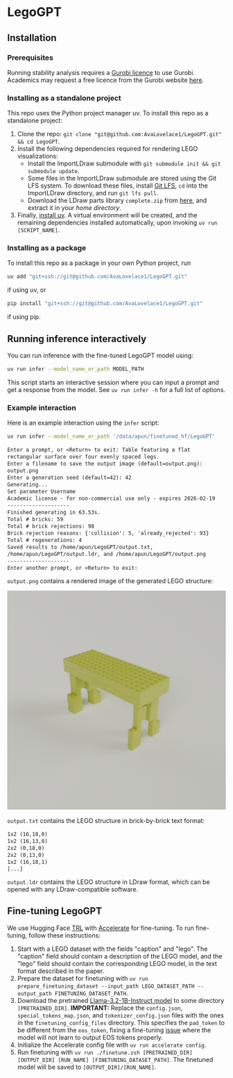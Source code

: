 # LegoGPT

## Installation

### Prerequisites

Running stability analysis requires a [Gurobi licence](https://www.gurobi.com/downloads/) to use Gurobi. Academics may
request a free licence from the Gurobi website [here](https://www.gurobi.com/academia/academic-program-and-licenses/).

### Installing as a standalone project

This repo uses the Python project manager uv. To install this repo as a standalone project:

1. Clone the repo: `git clone "git@github.com:AvaLovelace1/LegoGPT.git" && cd LegoGPT`.
2. Install the following dependencies required for rendering LEGO visualizations:
    - Install the ImportLDraw submodule with `git submodule init && git submodule update`.
    - Some files in the ImportLDraw submodule are stored using the Git LFS system. To download these files,
      install [Git LFS](https://git-lfs.com), `cd` into the ImportLDraw directory, and run
      `git lfs pull`.
    - Download the LDraw parts library `complete.zip` from [here](https://library.ldraw.org/updates?latest), and
      extract it in your *home directory*.
3. Finally, [install uv](https://docs.astral.sh/uv/getting-started/installation/). A virtual environment will be
   created, and the remaining dependencies installed automatically, upon invoking `uv run [SCRIPT_NAME]`.

### Installing as a package

To install this repo as a package in your own Python project, run

```zsh
uv add "git+ssh://git@github.com/AvaLovelace1/LegoGPT.git"
```

if using uv, or

```zsh
pip install "git+ssh://git@github.com/AvaLovelace1/LegoGPT.git"
```

if using pip.

## Running inference interactively

You can run inference with the fine-tuned LegoGPT model using:

```zsh
uv run infer --model_name_or_path MODEL_PATH
```

This script starts an interactive session where you can input a prompt and get a response from the model. See
`uv run infer -h` for a full list of options.

### Example interaction

Here is an example interaction using the `infer` script:

```zsh
uv run infer --model_name_or_path '/data/apun/finetuned_hf/LegoGPT'
```

```text
Enter a prompt, or <Return> to exit: Table featuring a flat rectangular surface over four evenly spaced legs.
Enter a filename to save the output image (default=output.png): output.png
Enter a generation seed (default=42): 42
Generating...
Set parameter Username
Academic license - for non-commercial use only - expires 2026-02-19
--------------------
Finished generating in 63.53s.
Total # bricks: 59
Total # brick rejections: 98
Brick rejection reasons: {'collision': 5, 'already_rejected': 93}
Total # regenerations: 4
Saved results to /home/apun/LegoGPT/output.txt, /home/apun/LegoGPT/output.ldr, and /home/apun/LegoGPT/output.png
--------------------
Enter another prompt, or <Return> to exit:
```

`output.png` contains a rendered image of the generated LEGO structure:

![Output image](output_img.png)

`output.txt` contains the LEGO structure in brick-by-brick text format:

```text
1x2 (16,18,0)
1x2 (16,13,0)
2x2 (0,18,0)
2x2 (0,13,0)
1x2 (16,18,1)
[...]
```

`output.ldr` contains the LEGO structure in LDraw format, which can be opened with any LDraw-compatible software.

## Fine-tuning LegoGPT

We use Hugging Face [TRL](https://huggingface.co/docs/trl/index)
with [Accelerate](https://huggingface.co/docs/accelerate/index) for fine-tuning. To run fine-tuning, follow these
instructions:

1. Start with a LEGO dataset with the fields "caption" and "lego". The "caption" field should contain a description of
   the LEGO model, and the "lego" field should contain the corresponding LEGO model, in the text format described in the
   paper.
2. Prepare the dataset for finetuning with
   `uv run prepare_finetuning_dataset --input_path LEGO_DATASET_PATH --output_path FINETUNING_DATASET_PATH`.
3. Download the pretrained [Llama-3.2-1B-Instruct model](https://huggingface.co/meta-llama/Llama-3.2-1B-Instruct) to
   some directory `[PRETRAINED_DIR]`.
   **IMPORTANT:** Replace the `config.json`, `special_tokens_map.json`, and `tokenizer_config.json` files with the ones
   in the `finetuning_config_files` directory. This specifies the `pad_token` to be different from the `eos_token`,
   fixing a fine-tuning [issue](https://github.com/unslothai/unsloth/issues/416) where the model will not learn to
   output EOS tokens properly.
4. Initialize the Accelerate config file with `uv run accelerate config`.
5. Run finetuning with `uv run ./finetune.zsh [PRETRAINED_DIR] [OUTPUT_DIR] [RUN_NAME] [FINETUNING_DATASET_PATH]`. The
   finetuned model will be saved to `[OUTPUT_DIR]/[RUN_NAME]`.

